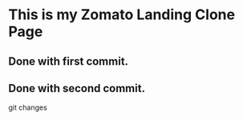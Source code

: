 # This is my Zomato Landing Clone Page

## Done with first commit.
## Done with second commit.
git changes
